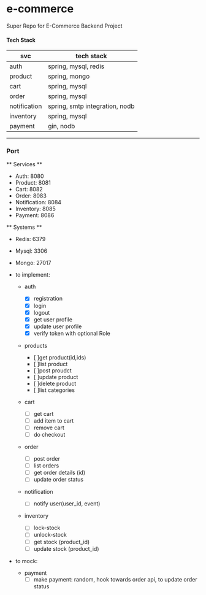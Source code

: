 # e-commerce

Super Repo for E-Commerce Backend Project

#### Tech Stack

| svc          | tech stack                     |
| ------------ | ------------------------------ |
| auth         | spring, mysql, redis           |
| product      | spring, mongo                  |
| cart         | spring, mysql                  |
| order        | spring, mysql                  |
| notification | spring, smtp integration, nodb |
| inventory    | spring, mysql                  |
| payment      | gin, nodb                      |

---

### Port

** Services ** 
- Auth: 8080
- Product: 8081
- Cart: 8082 
- Order: 8083
- Notification: 8084
- Inventory: 8085
- Payment: 8086

** Systems ** 
- Redis: 6379
- Mysql: 3306
- Mongo: 27017


- to implement:

  - auth

    - [x] registration
    - [x] login
    - [x] logout
    - [x] get user profile
    - [x] update user profile
    - [x] verify token with optional Role
  
  - products

    - [ ]get product(id,ids)
    - [ ]list product
    - [ ]post proudct
    - [ ]update product
    - [ ]delete product
    - [ ]list categories

  - cart

    - [ ] get cart
    - [ ] add item to cart
    - [ ] remove cart
    - [ ] do checkout

  - order

    - [ ] post order
    - [ ] list orders
    - [ ] get order details (id)
    - [ ] update order status

  - notification

    - [ ] notify user(user_id, event)

  - inventory
    - [ ] lock-stock
    - [ ] unlock-stock
    - [ ] get stock (product_id)
    - [ ] update stock (product_id)

- to mock:
  - payment
    - [ ] make payment: random, hook towards order api, to update order status
